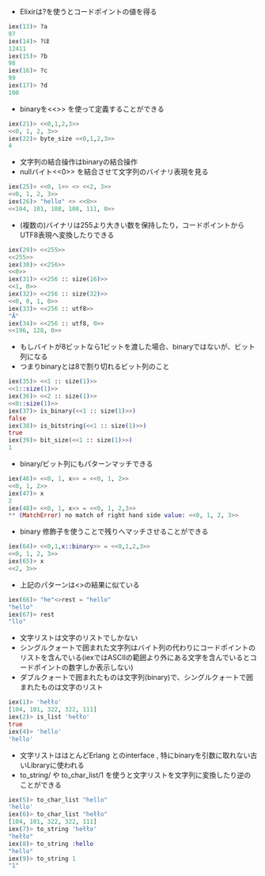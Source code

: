 - Elixirは?を使うとコードポイントの値を得る

``` elixir
iex(13)> ?a
97
iex(14)> ?ほ
12411
iex(15)> ?b
98
iex(16)> ?c
99
iex(17)> ?d
100
```

- binaryを<<>> を使って定義することができる

``` elixir
iex(21)> <<0,1,2,3>>
<<0, 1, 2, 3>>
iex(22)> byte_size <<0,1,2,3>>
4
```

- 文字列の結合操作はbinaryの結合操作
- nullバイト<<0>> を結合させて文字列のバイナリ表現を見る

``` elixir
iex(25)> <<0, 1>> <> <<2, 3>>
<<0, 1, 2, 3>>
iex(26)> "hello" <> <<0>>
<<104, 101, 108, 108, 111, 0>>
```

- (複数の)バイナリは255より大きい数を保持したり，コードポイントからUTF8表現へ変換したりできる

``` elixir
iex(29)> <<255>>
<<255>>
iex(30)> <<256>>
<<0>>
iex(31)> <<256 :: size(16)>>
<<1, 0>>
iex(32)> <<256 :: size(32)>>
<<0, 0, 1, 0>>
iex(33)> <<256 :: utf8>>
"Ā"
iex(34)> <<256 :: utf8, 0>>
<<196, 128, 0>>
```

- もしバイトが8ビットなら1ビットを渡した場合、binaryではないが、ビット列になる
- つまりbinaryとは8で割り切れるビット列のこと

``` elixir
iex(35)> <<1 :: size(1)>>
<<1::size(1)>>
iex(36)> <<2 :: size(1)>>
<<0::size(1)>>
iex(37)> is_binary(<<1 :: size(1)>>)
false
iex(38)> is_bitstring(<<1 :: size(1)>>)
true
iex(39)> bit_size(<<1 :: size(1)>>)
1
```

- binary/ビット列にもパターンマッチできる

``` elixir
iex(46)> <<0, 1, x>> = <<0, 1, 2>>
<<0, 1, 2>>
iex(47)> x
2
iex(48)> <<0, 1, x>> = <<0, 1, 2,3>>
** (MatchError) no match of right hand side value: <<0, 1, 2, 3>>
```

- binary 修飾子を使うことで残りへマッチさせることができる

``` elixir
iex(64)> <<0,1,x::binary>> = <<0,1,2,3>>
<<0, 1, 2, 3>>
iex(65)> x
<<2, 3>>
```

- 上記のパターンは<>の結果に似ている

``` elixir
iex(66)> "he"<>rest = "hello"
"hello"
iex(67)> rest
"llo"
```

- 文字リストは文字のリストでしかない
- シングルクォートで囲まれた文字列はバイト列の代わりにコードポイントのリストを含んでいる(iexではASCIIの範囲より外にある文字を含んでいるとコードポイントの数字しか表示しない)
- ダブルクォートで囲まれたものは文字列(binary)で、シングルクォートで囲まれたものは文字のリスト

``` elixir
iex(1)> 'hełło'
[104, 101, 322, 322, 111]
iex(2)> is_list 'hełło'
true
iex(4)> 'hello'
'hello'
```

- 文字リストははとんどErlang とのinterface , 特にbinaryを引数に取れない古いLibraryに使われる
- to_string/ や to_char_list/1 を使うと文字リストを文字列に変換したり逆のことができる

``` elixir
iex(5)> to_char_list "hello"
'hello'
iex(6)> to_char_list "hełło"
[104, 101, 322, 322, 111]
iex(7)> to_string 'hełło'
"hełło"
iex(8)> to_string :hello
"hello"
iex(9)> to_string 1
"1"
```
